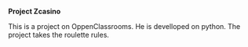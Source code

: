 **Project Zcasino**

This is a project on OppenClassrooms. He is develloped on python. The project takes the roulette rules.
